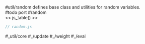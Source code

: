 #util/random defines base class and utilities for random variables.  
#todo port #random  
<< js_table() >>

```js_removed:random.js
// random.js
```

<p> #_util/core #_/update #_/weight #_/eval